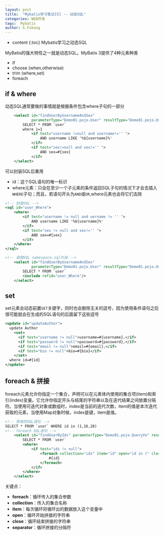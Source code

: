 ```yaml
---
layout: post
title:  "Mybatis学习笔记[5] -- 动态SQL"
categories: WEB开发
tags:  Mybatis
author: G.Fukang
---
```

* content
{:toc}
Mybatis学习之动态SQL

MyBatis的强大特性之一就是动态SQL。MyBatis 3提供了4种元素种类

- if
- choose (when,otherwise)
- trim (where,set)
- foreach

## if & where

动态SQL通常要做的事情就是根据条件包含where子句的一部分

```xml
    <select id="findUserByUsernameAndSex" 
            parameterType="Demo01.pojo.User" resultType="Demo01.pojo.User">
        SELECT * FROM `user`
        where 1=1
            <if test="username !=null and username!='' ">
                AND username LIKE '%${username}%'
            </if>
            <if test="sex!=null and sex!='' ">
                AND sex=#{sex}
            </if>
    </select>
```

可以封装SQL后重用

- id：这个SQL语句的唯一标识
- where元素：只会在至少一个子元素的条件返回SQL子句的情况下才会去插入`WHERE`子句；而且，若语句开头为`AND`或`OR`,where元素也会将它们去除

```xml
<!-- 封装SQL -->
<sql id="user_Where">
    <where>
        <if test="username != null and uername != '' ">
            AND username LIKE '%${username}%'
        </if>
        <if test="sex != null and sex!='' ">
            AND sex=#{sex}
        </if>
    </where>
</sql>

<!-- 调用SQL namespace.sql片段 -->
    <select id="findUserByUsernameAndSex" 
            parameterType="Demo01.pojo.User" resultType="Demo01.pojo.User">
        SELECT * FROM `user`
        <include refid="user_Where"/>
    </select>
```

## set

set元素会动态前置`SET`关键字，同时也会删除无关的逗号，因为使用条件语句之后很可能就会在生成的SQL语句的后面留下这些逗号

```xml
<update id="updateAuthor">
  update Author
    <set>
      <if test="username != null">username=#{username},</if>
      <if test="password != null">password=#{password},</if>
      <if test="email != null">email=#{email},</if>
      <if test="bio != null">bio=#{bio}</if>
    </set>
  where id=#{id}
</update>
```

## foreach & 拼接

foreach元素允许你指定一个集合，声明可以在元素体内使用的集合项(item)和索引(index)变量。它允许你指定开头与结尾的字符串以及在迭代结果之间放置分隔符。当使用可迭代对象或数组时，index是当前的迭代次数，item的值是本次迭代获取的元素，当使用Map对象时候，index是键，item是值。

```xml
<!-- 原来的SQL语句 -->
SELECT * FROM `user` WHERE id in (1,16,28)
<!-- foreach SQL语句 -->
    <select id="findUserByIds" parameterType="Demo01.pojo.QueryVo" resultType="Demo01.pojo.User">
        SELECT * FROM `user`
        <where>
            <if test="ids != null">
                <foreach collection="ids" item="id" open="id in (" close=")" separator=",">
                    #{id}
                </foreach>
            </if>
        </where>
    </select>
```

关键点：

- **foreach**：循环传入的集合参数
- **collection**：传入的集合名称
- **item**：每次循环将循环出的数据放入这个变量中
- **open**：循环开始拼接的字符串
- **close**：循环结束拼接的字符串
- **separator**：循环拼接的分隔符



